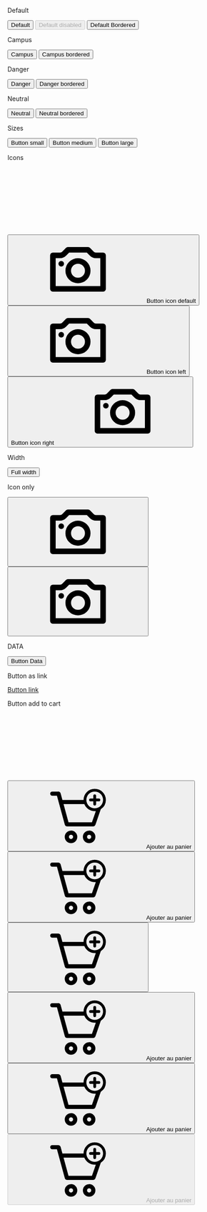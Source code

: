 <ShowHtml>
<p class="subtitle">Default</p>
        <button class="mc-button"> <span class="mc-button__label">Default</span> </button>
        <button class="mc-button" disabled="disabled"> <span class="mc-button__label">Default disabled</span> </button>
        <button class="mc-button mc-button--bordered"> <span class="mc-button__label">Default Bordered</span> </button>
<p class="subtitle">Campus</p>
        <button class="mc-button mc-button--solid-primary-02"> <span class="mc-button__label">Campus</span> </button>
        <button class="mc-button mc-button--bordered-primary-02"> <span class="mc-button__label">Campus bordered</span> </button>
<p class="subtitle">Danger</p>
        <button class="mc-button mc-button--solid-danger"> <span class="mc-button__label">Danger</span> </button>
        <button type="button" class="mc-button mc-button--bordered-danger"> <span class="mc-button__label">Danger bordered</span> </button>
<p class="subtitle">Neutral</p>
        <button class="mc-button mc-button--solid-neutral"> <span class="mc-button__label">Neutral</span> </button>
        <button class="mc-button mc-button--bordered-neutral"> <span class="mc-button__label">Neutral bordered</span> </button>
<p class="subtitle">Sizes</p>
        <button class="mc-button mc-button--s"> <span class="mc-button__label">Button small</span> </button>
        <button class="mc-button"> <span class="mc-button__label">Button medium</span> </button>
        <button class="mc-button mc-button--l"> <span class="mc-button__label">Button large</span> </button>
<p class="subtitle">Icons</p>
        <svg class="kl-hidden" xmlns="http://www.w3.org/2000/svg"><symbol id="Media_Camera_24px" viewBox="0 0 24 24"><path d="M12 17a4.5 4.5 0 114.5-4.5A4.51 4.51 0 0112 17zm0-7a2.5 2.5 0 102.5 2.5A2.5 2.5 0 0012 10z"></path><path d="M15.17 6l1.12 1.12a3 3 0 002.12.88H20v10H4V8h1.59a3 3 0 002.12-.88L8.83 6h6.34m.42-2H8.41a1 1 0 00-.7.29L6.29 5.71a1 1 0 01-.7.29H3a1 1 0 00-1 1v12a1 1 0 001 1h18a1 1 0 001-1V7a1 1 0 00-1-1h-2.59a1 1 0 01-.7-.29l-1.42-1.42a1 1 0 00-.7-.29z"></path><path d="M6 11a1 1 0 110-2 1 1 0 010 2z"></path></symbol></svg>
        <button class="mc-button"> <svg class="ku-icon-24 mc-button__icon "><use href="#Media_Camera_24px"></use></svg> <span class="mc-button__label">Button icon default</span> </button>
        <button class="mc-button"> <svg class="ku-icon-24 mc-button__icon "><use href="#Media_Camera_24px"></use></svg> <span class="mc-button__label">Button icon left</span> </button>
        <button class="mc-button"> <span class="mc-button__label">Button icon right</span> <svg class="ku-icon-24 mc-button__icon "><use href="#Media_Camera_24px"></use></svg> </button>
<p class="subtitle">Width</p>
        <button class="mc-button mc-button--solid-primary-02 mc-button--full"> <span class="mc-button__label">Full width</span> </button>
<p class="subtitle">Icon only</p>
        <button class="mc-button mc-button--square"> <svg class="ku-icon-24 mc-button__icon "><use href="#Media_Camera_24px"></use></svg> </button>
        <button class="mc-button mc-button--square mc-button--bordered"> <svg class="ku-icon-24 mc-button__icon "><use href="#Media_Camera_24px"></use></svg> </button>
<p class="subtitle">DATA</p>
        <button class="mc-button" data-toto="toto"> <span class="mc-button__label">Button Data</span> </button>
<p class="subtitle">Button as link</p>
        <a class="mc-button" href="https://www.youtube.com/watch?v=dQw4w9WgXcQ"> <span class="mc-button__label">Button link</span> </a>
<p class="subtitle">Button add to cart</p>
        <svg class="kl-hidden" xmlns="http://www.w3.org/2000/svg"><symbol id="Product_Basket_Add_48px" viewBox="0 0 48 48"><path d="M19 35a4.5 4.5 0 104.5 4.5A4.49 4.49 0 0019 35zm0 6a1.5 1.5 0 111.5-1.5A1.5 1.5 0 0119 41zM32 35a4.5 4.5 0 104.5 4.5A4.49 4.49 0 0032 35zm0 6a1.5 1.5 0 111.5-1.5A1.5 1.5 0 0132 41zM44 13a8 8 0 10-16 0H12.83L11.6 8.47A2 2 0 009.67 7H5.55a1.5 1.5 0 000 3H8.9l5.6 20.53A2 2 0 0016.43 32h18.26a2 2 0 001.89-1.35l3.78-11A8 8 0 0044 13zm-8-6a6 6 0 11-6 6 6 6 0 016-6zm-2 22H17.2l-3.55-13h14.89A8 8 0 0036 21a6.85 6.85 0 00.79 0z"></path><path d="M33 14h2v2a1 1 0 002 0v-2h2a1 1 0 000-2h-2v-2a1 1 0 00-2 0v2h-2a1 1 0 000 2z"></path></symbol></svg>
        <button class="mc-button js-cart-add"> <svg class="ku-icon-48 mc-button__icon "><use href="#Product_Basket_Add_48px"></use></svg> <span class="mc-button__label"> Ajouter au panier </span> </button>
        <button class="mc-button mc-button--bordered-neutral js-cart-add"> <svg class="ku-icon-48 mc-button__icon "><use href="#Product_Basket_Add_48px"></use></svg> <span class="mc-button__label"> Ajouter au panier </span> </button>
        <button class="mc-button mc-button--square js-cart-add"> <svg class="ku-icon-48 mc-button__icon "><use href="#Product_Basket_Add_48px"></use></svg> </button>
        <button class="mc-button mc-button--s js-cart-add"> <svg class="ku-icon-48 mc-button__icon "><use href="#Product_Basket_Add_48px"></use></svg> <span class="mc-button__label"> Ajouter au panier </span> </button>
        <button class="mc-button mc-button--l js-cart-add"> <svg class="ku-icon-48 mc-button__icon "><use href="#Product_Basket_Add_48px"></use></svg> <span class="mc-button__label"> Ajouter au panier </span> </button>
        <button class="mc-button js-cart-add myClass" disabled="disabled" data-toto="toto"> <svg class="ku-icon-48 mc-button__icon "><use href="#Product_Basket_Add_48px"></use></svg> <span class="mc-button__label"> Ajouter au panier </span> </button>
</ShowHtml>

<style lang="scss" scoped>

</style>

<script>
export default {
    mounted() {
        // import('integration-web-core--socle/js/assets/modules/_accordion.js').then(Accordion => {
        //     new Accordion.default();
        // })
    }
}
</script>